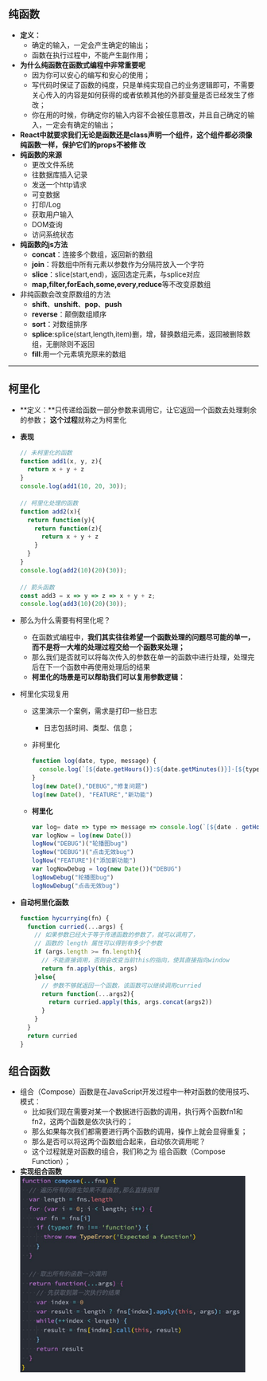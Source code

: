 ## 纯函数

* **定义：**
  * 确定的输入，一定会产生确定的输出； 
  * 函数在执行过程中，不能产生副作用；
* **为什么纯函数在函数式编程中非常重要呢**
  * 因为你可以安心的编写和安心的使用； 
  * 写代码时保证了函数的纯度，只是单纯实现自己的业务逻辑即可，不需要关心传入的内容是如何获得的或者依赖其他的外部变量是否已经发生了修改； 
  * 你在用的时候，你确定你的输入内容不会被任意篡改，并且自己确定的输入，一定会有确定的输出；
* **React中就要求我们无论是函数还是class声明一个组件，这个组件都必须像纯函数一样，保护它们的props不被修 改**
* **纯函数的来源**
  * 更改文件系统
  * 往数据库插入记录
  * 发送一个http请求
  * 可变数据
  * 打印/Log
  * 获取用户输入
  * DOM查询
  * 访问系统状态
* **纯函数的js方法**
  * **concat**：连接多个数组，返回新的数组
  * **join**：将数组中所有元素以参数作为分隔符放入一个字符
  * **slice**：slice(start,end)，返回选定元素，与splice对应
  * **map,filter,forEach,some,every,reduce**等不改变原数组
* 非纯函数会改变原数组的方法
  * **shift**、**unshift**、**pop**、**push**
  * **reverse**：颠倒数组顺序
  * **sort**：对数组排序
  * **splice**:splice(start,length,item)删，增，替换数组元素，返回被删除数组，无删除则不返回
  * **fill**:用一个元素填充原来的数组

---

## 柯里化

* **定义：**只传递给函数一部分参数来调用它，让它返回一个函数去处理剩余的参数； **这个过程**就称之为柯里化

* **表现**

  ```js
  // 未柯里化的函数
  function add1(x, y, z){
    return x + y + z
  }
  console.log(add1(10, 20, 30));
  
  // 柯里化处理的函数
  function add2(x){
    return function(y){
      return function(z){
        return x + y + z
      }
    }
  }
  console.log(add2(10)(20)(30));
  
  // 箭头函数
  const add3 = x => y => z => x + y + z;
  console.log(add3(10)(20)(30));
  ```

* 那么为什么需要有柯里化呢？

  * 在函数式编程中，**我们其实往往希望一个函数处理的问题尽可能的单一，而不是将一大堆的处理过程交给一个函数来处理；** 
  * 那么我们是否就可以将每次传入的参数在单一的函数中进行处理，处理完后在下一个函数中再使用处理后的结果
  * **柯里化的场景是可以帮助我们可以复用参数逻辑：**

* 柯里化实现复用

  * 这里演示一个案例，需求是打印一些日志

    * 日志包括时间、类型、信息；

  * 非柯里化

    ```js
    function log(date, type, message) {
      console.log(`[${date.getHours()}:${date.getMinutes()}]·[${type}][${message}]`)
    }
    log(new Date(),"DEBUG","修复问题")
    log(new Date(), "FEATURE","新功能")
    ```

  * **柯里化**

    ```js
    var log= date => type => message => console.log(`[${date . getHours()}:${date. getMinutes()}][${type}]·[${message}]`)
    var logNow = log(new Date())
    logNow("DEBUG")("轮播图bug")
    logNow("DEBUG")("点击无效bug")
    logNow("FEATURE")("添加新功能")
    var logNowDebug = log(new Date())("DEBUG")
    logNowDebug("轮播图bug")
    logNowDebug("点击无效bug")
    ```

* **自动柯里化函数**

  ```js
  function hycurrying(fn) {
    function curried(...args) {
      // 如果参数已经大于等于传递函数的参数了，就可以调用了，
      // 函数的 length 属性可以得到有多少个参数
      if (args.length >= fn.length){
        // 不能直接调用，否则会改变当前this的指向，使其直接指向window
        return fn.apply(this, args)
      }else{
        // 参数不够就返回一个函数，该函数可以继续调用curried
        return function(...args2){
          return curried.apply(this, args.concat(args2))
        }
      }
    }
    return curried
  }
  ```



## 组合函数

* 组合（Compose）函数是在JavaScript开发过程中一种对函数的使用技巧、模式： 
  * 比如我们现在需要对某一个数据进行函数的调用，执行两个函数fn1和fn2，这两个函数是依次执行的； 
  * 那么如果每次我们都需要进行两个函数的调用，操作上就会显得重复； 
  * 那么是否可以将这两个函数组合起来，自动依次调用呢？ 
  * 这个过程就是对函数的组合，我们称之为 组合函数（Compose Function）；
* **实现组合函数**<br><img src="image-20220814232725814.png" alt="image-20220814232725814" style="zoom:67%;" />



